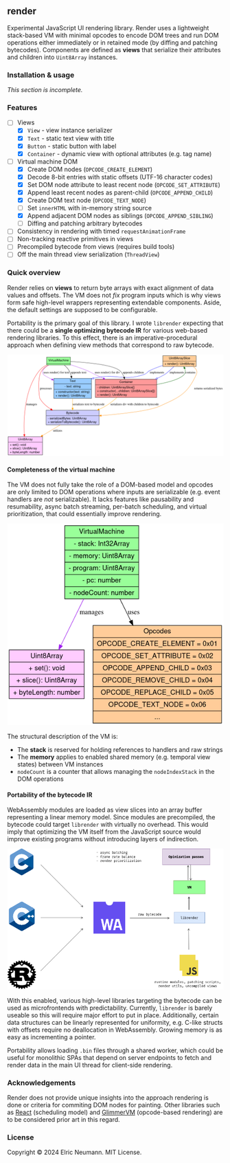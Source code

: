 ## render

Experimental JavaScript UI rendering library. Render uses a lightweight stack-based VM with minimal opcodes to encode DOM trees and run DOM operations either immediately or in retained mode (by diffing and patching bytecodes). Components are defined as **views** that serialize their attributes and children into `Uint8Array` instances.

### Installation & usage

_This section is incomplete._

### Features

- [ ] Views
  - [x] `View` - view instance serializer
  - [x] `Text` - static text view with title
  - [x] `Button` - static button with label
  - [x] `Container` - dynamic view with optional attributes (e.g. tag name)
- [ ] Virtual machine DOM
  - [x] Create DOM nodes (`OPCODE_CREATE_ELEMENT`)
  - [x] Decode 8-bit entries with static offsets (UTF-16 character codes)
  - [x] Set DOM node attribute to least recent node (`OPCODE_SET_ATTRIBUTE`)
  - [x] Append least recent nodes as parent-child (`OPCODE_APPEND_CHILD`)
  - [x] Create DOM text node (`OPCODE_TEXT_NODE`)
  - [ ] Set `innerHTML` with in-memory string source
  - [x] Append adjacent DOM nodes as siblings (`OPCODE_APPEND_SIBLING`)
  - [ ] Diffing and patching arbitrary bytecodes
- [ ] Consistency in rendering with timed `requestAnimationFrame`
- [ ] Non-tracking reactive primitives in views
- [ ] Precompiled bytecode from views (requires build tools)
- [ ] Off the main thread view serialization (`ThreadView`)

### Quick overview

Render relies on **views** to return byte arrays with exact alignment of data values and offsets. The VM does not _fix_ program inputs which is why views form safe high-level wrappers representing extendable components. Aside, the default settings are supposed to be configurable.

Portability is the primary goal of this library. I wrote `librender` expecting that there could be a **single optimizing bytecode IR** for various web-based rendering libraries. To this effect, there is an imperative-procedural approach when defining view methods that correspond to raw bytecode.

<p align="center">
  <img src="/.github/graph.png">
</p>

#### Completeness of the virtual machine

The VM does not fully take the role of a DOM-based model and opcodes are only limited to DOM operations where inputs are serializable (e.g. event handlers are _not_ serializable). It lacks features like pausability and resumability, async batch streaming, per-batch scheduling, and virtual prioritization, that could essentially improve rendering.

<p align="center">
  <img src="/.github/vm.png">
</p>

The structural description of the VM is:

- The **stack** is reserved for holding references to handlers and raw strings
- The **memory** applies to enabled shared memory (e.g. temporal view states) between VM instances
- `nodeCount` is a counter that allows managing the `nodeIndexStack` in the DOM operations

#### Portability of the bytecode IR

WebAssembly modules are loaded as view slices into an array buffer representing a linear memory model. Since modules are precompiled, the bytecode could target `librender` with virtually no overhead. This would imply that optimizing the VM itself from the JavaScript source would improve existing programs without introducing layers of indirection.

<p align="center">
  <img src="/.github/portable.png">
</p>

With this enabled, various high-level libraries targeting the bytecode can be used as microfrontends with predictability. Currently, `librender` is barely useable so this will require major effort to put in place. Additionally, certain data structures can be linearly represented for uniformity, e.g. C-like structs with offsets require no deallocation in WebAssembly. Growing memory is as easy as incrementing a pointer.

Portability allows loading `.bin` files through a shared worker, which could be useful for monolithic SPAs that depend on server endpoints to fetch and render data in the main UI thread for client-side rendering.

### Acknowledgements

Render does not provide unique insights into the approach rendering is done or criteria for commiting DOM nodes for painting. Other libraries such as [React](https://react.dev/) (scheduling model) and [GlimmerVM](https://github.com/glimmerjs/glimmer-vm) (opcode-based rendering) are to be considered prior art in this regard.

### License

Copyright © 2024 Elric Neumann. MIT License.
